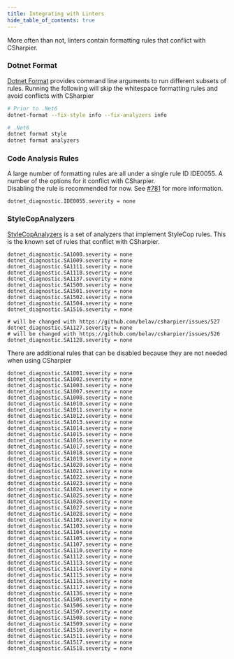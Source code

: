```yaml
---
title: Integrating with Linters
hide_table_of_contents: true
---
```



More often than not, linters contain formatting rules that conflict with CSharpier.

### Dotnet Format
[Dotnet Format](https://github.com/dotnet/format) provides command line arguments to run different subsets of rules. Running the following will skip the whitespace formatting rules and avoid conflicts with CSharpier
```bash
# Prior to .Net6
dotnet-format --fix-style info --fix-analyzers info

# .Net6
dotnet format style
dotnet format analyzers
```

### Code Analysis Rules
A large number of formatting rules are all under a single rule ID IDE0055. A number of the options for it conflict with CSharpier.  
Disabling the rule is recommended for now. See [#781](https://github.com/belav/csharpier/issues/781) for more information.
```editorconfig
dotnet_diagnostic.IDE0055.severity = none
```




### StyleCopAnalyzers
[StyleCopAnalyzers](https://github.com/DotNetAnalyzers/StyleCopAnalyzers) is a set of analyzers
that implement StyleCop rules. This is the known set of rules that conflict with CSharpier.

```editorconfig
dotnet_diagnostic.SA1000.severity = none
dotnet_diagnostic.SA1009.severity = none
dotnet_diagnostic.SA1111.severity = none
dotnet_diagnostic.SA1118.severity = none
dotnet_diagnostic.SA1137.severity = none
dotnet_diagnostic.SA1500.severity = none
dotnet_diagnostic.SA1501.severity = none
dotnet_diagnostic.SA1502.severity = none
dotnet_diagnostic.SA1504.severity = none
dotnet_diagnostic.SA1516.severity = none
                                    
# will be changed with https://github.com/belav/csharpier/issues/527
dotnet_diagnostic.SA1127.severity = none
# will be changed with https://github.com/belav/csharpier/issues/526
dotnet_diagnostic.SA1128.severity = none
```

There are additional rules that can be disabled because they are not needed when using CSharpier
```editorconfig
dotnet_diagnostic.SA1001.severity = none
dotnet_diagnostic.SA1002.severity = none
dotnet_diagnostic.SA1003.severity = none
dotnet_diagnostic.SA1007.severity = none
dotnet_diagnostic.SA1008.severity = none
dotnet_diagnostic.SA1010.severity = none
dotnet_diagnostic.SA1011.severity = none
dotnet_diagnostic.SA1012.severity = none
dotnet_diagnostic.SA1013.severity = none
dotnet_diagnostic.SA1014.severity = none
dotnet_diagnostic.SA1015.severity = none
dotnet_diagnostic.SA1016.severity = none
dotnet_diagnostic.SA1017.severity = none
dotnet_diagnostic.SA1018.severity = none
dotnet_diagnostic.SA1019.severity = none
dotnet_diagnostic.SA1020.severity = none
dotnet_diagnostic.SA1021.severity = none
dotnet_diagnostic.SA1022.severity = none
dotnet_diagnostic.SA1023.severity = none
dotnet_diagnostic.SA1024.severity = none
dotnet_diagnostic.SA1025.severity = none
dotnet_diagnostic.SA1026.severity = none
dotnet_diagnostic.SA1027.severity = none
dotnet_diagnostic.SA1028.severity = none
dotnet_diagnostic.SA1102.severity = none
dotnet_diagnostic.SA1103.severity = none
dotnet_diagnostic.SA1104.severity = none
dotnet_diagnostic.SA1105.severity = none
dotnet_diagnostic.SA1107.severity = none
dotnet_diagnostic.SA1110.severity = none
dotnet_diagnostic.SA1112.severity = none
dotnet_diagnostic.SA1113.severity = none
dotnet_diagnostic.SA1114.severity = none
dotnet_diagnostic.SA1115.severity = none
dotnet_diagnostic.SA1116.severity = none
dotnet_diagnostic.SA1117.severity = none
dotnet_diagnostic.SA1136.severity = none
dotnet_diagnostic.SA1505.severity = none
dotnet_diagnostic.SA1506.severity = none
dotnet_diagnostic.SA1507.severity = none
dotnet_diagnostic.SA1508.severity = none
dotnet_diagnostic.SA1509.severity = none
dotnet_diagnostic.SA1510.severity = none
dotnet_diagnostic.SA1511.severity = none
dotnet_diagnostic.SA1517.severity = none
dotnet_diagnostic.SA1518.severity = none
```
